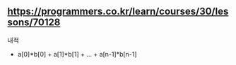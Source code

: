 
## https://programmers.co.kr/learn/courses/30/lessons/70128

내적
- a[0]*b[0] + a[1]*b[1] + ... + a[n-1]*b[n-1]